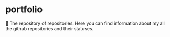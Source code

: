 # portfolio
:open_file_folder: The repository of repositories. Here you can find information about my all the github repositories and their statuses.
